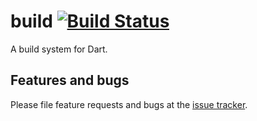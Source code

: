 # build [![Build Status](https://travis-ci.org/dart-lang/build.svg?branch=master)](https://travis-ci.org/dart-lang/build)

A build system for Dart.

## Features and bugs

Please file feature requests and bugs at the [issue tracker][tracker].

[tracker]: https://github.com/dart-lang/build/issues
